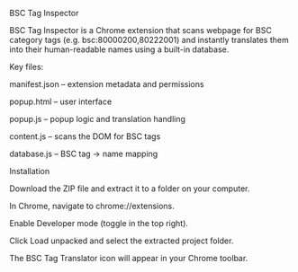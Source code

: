 BSC Tag Inspector

BSC Tag Inspector is a Chrome extension that scans webpage for BSC category tags (e.g. bsc:80000200,80222001) and instantly translates them into their human-readable names using a built-in database.



Key files:

manifest.json – extension metadata and permissions

popup.html – user interface

popup.js – popup logic and translation handling

content.js – scans the DOM for BSC tags

database.js – BSC tag → name mapping


Installation

Download the ZIP file and extract it to a folder on your computer.

In Chrome, navigate to chrome://extensions.

Enable Developer mode (toggle in the top right).

Click Load unpacked and select the extracted project folder.

The BSC Tag Translator icon will appear in your Chrome toolbar.
